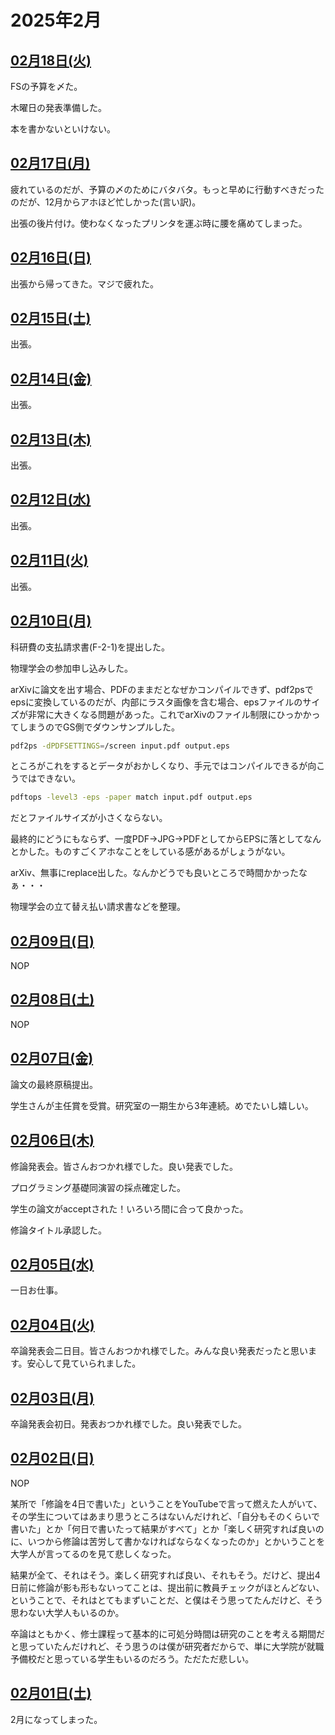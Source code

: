 # 2025年2月

## [02月18日(火)](#18) <a id="18"></a>

FSの予算を〆た。

木曜日の発表準備した。

本を書かないといけない。

## [02月17日(月)](#17) <a id="17"></a>

疲れているのだが、予算の〆のためにバタバタ。もっと早めに行動すべきだったのだが、12月からアホほど忙しかった(言い訳)。

出張の後片付け。使わなくなったプリンタを運ぶ時に腰を痛めてしまった。

## [02月16日(日)](#16) <a id="16"></a>

出張から帰ってきた。マジで疲れた。

## [02月15日(土)](#15) <a id="15"></a>

出張。

## [02月14日(金)](#14) <a id="14"></a>

出張。

## [02月13日(木)](#14) <a id="13"></a>

出張。

## [02月12日(水)](#12) <a id="12"></a>

出張。

## [02月11日(火)](#11) <a id="11"></a>

出張。

## [02月10日(月)](#10) <a id="10"></a>

科研費の支払請求書(F-2-1)を提出した。

物理学会の参加申し込みした。

arXivに論文を出す場合、PDFのままだとなぜかコンパイルできず、pdf2psでepsに変換しているのだが、内部にラスタ画像を含む場合、epsファイルのサイズが非常に大きくなる問題があった。これでarXivのファイル制限にひっかかってしまうのでGS側でダウンサンプルした。

```sh
pdf2ps -dPDFSETTINGS=/screen input.pdf output.eps
```

ところがこれをするとデータがおかしくなり、手元ではコンパイルできるが向こうではできない。

```sh
pdftops -level3 -eps -paper match input.pdf output.eps
```

だとファイルサイズが小さくならない。

最終的にどうにもならず、一度PDF→JPG→PDFとしてからEPSに落としてなんとかした。ものすごくアホなことをしている感があるがしょうがない。

arXiv、無事にreplace出した。なんかどうでも良いところで時間かかったなぁ・・・

物理学会の立て替え払い請求書などを整理。

## [02月09日(日)](#09) <a id="09"></a>

NOP

## [02月08日(土)](#08) <a id="08"></a>

NOP

## [02月07日(金)](#07) <a id="07"></a>

論文の最終原稿提出。

学生さんが主任賞を受賞。研究室の一期生から3年連続。めでたいし嬉しい。

## [02月06日(木)](#06) <a id="06"></a>

修論発表会。皆さんおつかれ様でした。良い発表でした。

プログラミング基礎同演習の採点確定した。

学生の論文がacceptされた！いろいろ間に合って良かった。

修論タイトル承認した。

## [02月05日(水)](#05) <a id="05"></a>

一日お仕事。

## [02月04日(火)](#04) <a id="04"></a>

卒論発表会二日目。皆さんおつかれ様でした。みんな良い発表だったと思います。安心して見ていられました。

## [02月03日(月)](#03) <a id="03"></a>

卒論発表会初日。発表おつかれ様でした。良い発表でした。

## [02月02日(日)](#02) <a id="02"></a>

NOP

某所で「修論を4日で書いた」ということをYouTubeで言って燃えた人がいて、その学生についてはあまり思うところはないんだけれど、「自分もそのくらいで書いた」とか「何日で書いたって結果がすべて」とか「楽しく研究すれば良いのに、いつから修論は苦労して書かなければならなくなったのか」とかいうことを大学人が言ってるのを見て悲しくなった。

結果が全て、それはそう。楽しく研究すれば良い、それもそう。だけど、提出4日前に修論が影も形もないってことは、提出前に教員チェックがほとんどない、ということで、それはとてもまずいことだ、と僕はそう思ってたんだけど、そう思わない大学人もいるのか。

卒論はともかく、修士課程って基本的に可処分時間は研究のことを考える期間だと思っていたんだけれど、そう思うのは僕が研究者だからで、単に大学院が就職予備校だと思っている学生もいるのだろう。ただただ悲しい。

## [02月01日(土)](#01) <a id="01"></a>

2月になってしまった。
